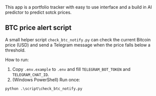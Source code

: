 This app is a portfolio tracker with easy to use interface and a build in AI predictor to predict sotck prices.


## BTC price alert script

A small helper script `check_btc_notify.py` can check the current Bitcoin price (USD)
and send a Telegram message when the price falls below a threshold.

How to run:
1. Copy `.env.example` to `.env` and fill `TELEGRAM_BOT_TOKEN` and `TELEGRAM_CHAT_ID`.
2. (Windows PowerShell) Run once:
```
python .\script\check_btc_notify.py
```

